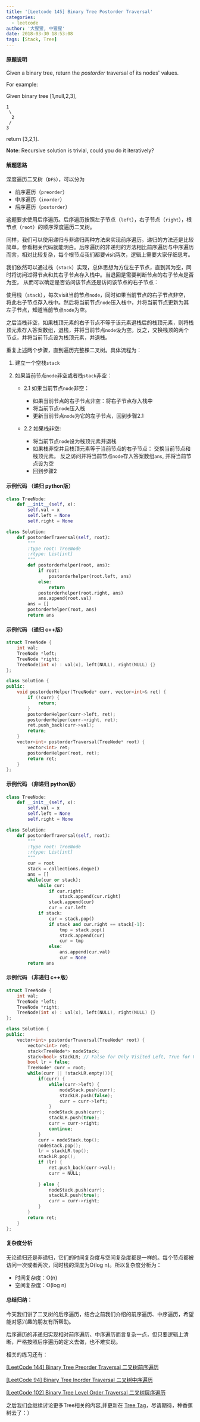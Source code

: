 ```yaml
---
title: '[Leetcode 145] Binary Tree Postorder Traversal'
categories:
  - leetcode
author: '大猩猩, 中猩猩'
date: 2018-03-30 18:53:08
tags: [Stack, Tree]
---
```


#### 原题说明
Given a binary tree, return the *postorder* traversal of its nodes' values.

For example:

Given binary tree [1,null,2,3],
   
    1   
     \
	  2
	 /
    3
   
return [3,2,1]. 

**Note**: Recursive solution is trivial, could you do it iteratively?

#### 解题思路
深度遍历二叉树（`DFS`），可以分为

 - 前序遍历（`preorder`）
 - 中序遍历（`inorder`）
 - 后序遍历（`postorder`）

这题要求使用后序遍历。后序遍历按照左子节点（`left`），右子节点（`right`），根节点（`root`）的顺序深度遍历二叉树。

同样，我们可以使用递归与非递归两种方法来实现前序遍历。递归的方法还是比较简单，参看相关代码就能明白。后序遍历的非递归的方法相比前序遍历与中序遍历而言，相对比较复杂，每个根节点我们都要visit两次，逻辑上需要大家仔细思考。

我们依然可以通过栈（`stack`）实现，总体思想为方位左子节点，直到其为空，同时将访问过得节点和其右子节点存入栈中。当退回是需要判断节点的右子节点是否为空， 从而可以确定是否访问该节点还是访问该节点的右子节点：

使用栈（`stack`），每次visit当前节点`node`，同时如果当前节点的右子节点非空，将此右子节点存入栈中。然后将当前节点`node`压入栈中，并将当前节点更新为其左子节点，知道当前节点`node`为空。

之后当栈非空，如果栈顶元素的右子节点不等于该元素退栈后的栈顶元素，则将栈顶元素存入答案数组，退栈，并将当前节点`node`设为空。反之，交换栈顶的两个节点，并将当前节点设为栈顶元素，并退栈。

重复上述两个步骤，直到遍历完整棵二叉树。具体流程为：

1. 建立一个空栈`stack`

2. 如果当前节点`node`非空或者栈`stack`非空：
	
	- 2.1 如果当前节点`node`非空：
	    - 如果当前节点的右子节点非空：将右子节点存入栈中
	    - 将当前节点`node`压入栈
	    - 更新当前节点`node`为它的左子节点，回到步骤2.1
	
	- 2.2 如果栈非空:
        - 将当前节点`node`设为栈顶元素并退栈
	    - 如果栈非空并且栈顶元素等于当前节点的右子节点：
	  交换当前节点和栈顶元素。 反之访问并将当前节点`node`存入答案数组`ans`, 并将当前节点设为空
	    - 回到步骤2



#### 示例代码 （递归 python版）

```python
class TreeNode:
    def __init__(self, x):
        self.val = x
        self.left = None
        self.right = None

class Solution:
    def postorderTraversal(self, root):
        """
        :type root: TreeNode
        :rtype: List[int]
        """
        def postorderhelper(root, ans):
            if root:
                postorderhelper(root.left, ans)
            else:
                return
            postorderhelper(root.right, ans)
            ans.append(root.val)
        ans = []
        postorderhelper(root, ans)
        return ans
```

#### 示例代码 （递归 c++版）

```cpp
struct TreeNode {
    int val;
    TreeNode *left;
    TreeNode *right;
    TreeNode(int x) : val(x), left(NULL), right(NULL) {}
};

class Solution {
public:
    void postorderHelper(TreeNode* curr, vector<int>& ret) {
        if (!curr) {
            return;
        }
        postorderHelper(curr->left, ret);
        postorderHelper(curr->right, ret);
        ret.push_back(curr->val);
        return;
    }
    vector<int> postorderTraversal(TreeNode* root) {
        vector<int> ret;
        postorderHelper(root, ret);
        return ret;
    }
};
```

#### 示例代码 （非递归 python版）

```python
class TreeNode:
    def __init__(self, x):
        self.val = x
        self.left = None
        self.right = None

class Solution:
    def postorderTraversal(self, root):
        """
        :type root: TreeNode
        :rtype: List[int]
        """
        cur = root
        stack = collections.deque()
        ans = []
        while(cur or stack):
            while cur:
                if cur.right:
                    stack.append(cur.right)
                stack.append(cur)
                cur = cur.left
            if stack:
                cur = stack.pop()
                if stack and cur.right == stack[-1]:
                    tmp = stack.pop()
                    stack.append(cur)
                    cur = tmp
                else:
                    ans.append(cur.val)
                    cur = None
        return ans
```

#### 示例代码 （非递归 c++版）

```cpp
struct TreeNode {
    int val;
    TreeNode *left;
    TreeNode *right;
    TreeNode(int x) : val(x), left(NULL), right(NULL) {}
};

class Solution {
public:
    vector<int> postorderTraversal(TreeNode* root) {
        vector<int> ret;
        stack<TreeNode*> nodeStack;
        stack<bool> stackLR; // False for Only Visited Left, True for Visited Left and Right
        bool lr = false;
        TreeNode* curr = root;
        while(curr || !stackLR.empty()){
            if(curr) {
                while(curr->left) {
                    nodeStack.push(curr);
                    stackLR.push(false);
                    curr = curr->left;
                }
                nodeStack.push(curr);
                stackLR.push(true);
                curr = curr->right;
                continue;
            }
            curr = nodeStack.top();
            nodeStack.pop();
            lr = stackLR.top();
            stackLR.pop();
            if (lr) {
                ret.push_back(curr->val);
                curr = NULL;
                
            } else {
                nodeStack.push(curr);
                stackLR.push(true);
                curr = curr->right;
            }
        }
        return ret;
    }
};
```
#### 复杂度分析
无论递归还是非递归，它们的时间复杂度与空间复杂度都是一样的。每个节点都被访问一次或者两次，同时栈的深度为O(log n)。所以复杂度分析为：

- 时间复杂度：O(n)
- 空间复杂度：O(log n)

#### 总结归纳：
今天我们讲了二叉树的后序遍历，结合之前我们介绍的前序遍历、中序遍历，希望能对感兴趣的朋友有所帮助。

后序遍历的非递归实现相对前序遍历、中序遍历而言复杂一点，但只要逻辑上清晰，严格按照后序遍历的定义去做，也不难实现。


相关的练习还有：

[[LeetCode 144] Binary Tree Preorder Traversal 二叉树前序遍历](/Leetcode-144-Binary-Tree-Preorder-Traversal)

[[LeetCode 94] Binary Tree Inorder Traversal 二叉树中序遍历](/Leetcode-94-Binary-Tree-Inorder-Traversal)

[[LeetCode 102] Binary Tree Level Order Traversal 二叉树层序遍历](/Leetcode-102-Binary-Tree-Level-Order-Traversal)


之后我们会继续讨论更多Tree相关的内容,并更新在 [Tree Tag](/tags/Tree)，尽请期待，种香蕉树去了：）
